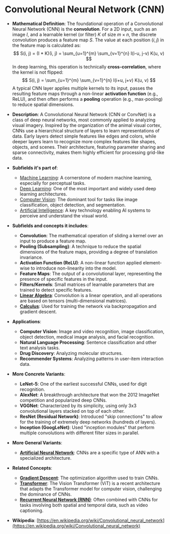 # Convolutional Neural Network (CNN)

- **Mathematical Definition**: The foundational operation of a Convolutional Neural Network (CNN) is the **convolution**. For a 2D input, such as an image $I$, and a learnable kernel (or filter) $K$ of size $m \times n$, the discrete convolution produces a feature map $S$. The value at each position $(i, j)$ in the feature map is calculated as:
$$ S(i, j) = (I * K)(i, j) = \sum_{u=1}^{m} \sum_{v=1}^{n} I(i-u, j-v) K(u, v) $$
  In deep learning, this operation is technically **cross-correlation**, where the kernel is not flipped:
$$ S(i, j) = \sum_{u=1}^{m} \sum_{v=1}^{n} I(i+u, j+v) K(u, v) $$
  A typical CNN layer applies multiple kernels to its input, passes the resulting feature maps through a non-linear **activation function** (e.g., ReLU), and then often performs a **pooling** operation (e.g., max-pooling) to reduce spatial dimensions.

- **Description**: A Convolutional Neural Network (CNN or ConvNet) is a class of deep neural networks, most commonly applied to analyzing visual imagery. Inspired by the organization of the animal visual cortex, CNNs use a hierarchical structure of layers to learn representations of data. Early layers detect simple features like edges and colors, while deeper layers learn to recognize more complex features like shapes, objects, and scenes. Their architecture, featuring parameter sharing and sparse connectivity, makes them highly efficient for processing grid-like data.

- **Subfields it's part of**:
    - [Machine Learning](https://en.wikipedia.org/wiki/Machine_learning): A cornerstone of modern machine learning, especially for perceptual tasks.
    - [Deep Learning](https://en.wikipedia.org/wiki/Deep_learning): One of the most important and widely used deep learning architectures.
    - [Computer Vision](https://en.wikipedia.org/wiki/Computer_vision): The dominant tool for tasks like image classification, object detection, and segmentation.
    - [Artificial Intelligence](https://en.wikipedia.org/wiki/Artificial_intelligence): A key technology enabling AI systems to perceive and understand the visual world.

- **Subfields and concepts it includes**:
    - **Convolution**: The mathematical operation of sliding a kernel over an input to produce a feature map.
    - **Pooling (Subsampling)**: A technique to reduce the spatial dimensions of the feature maps, providing a degree of translation invariance.
    - **Activation Function (ReLU)**: A non-linear function applied element-wise to introduce non-linearity into the model.
    - **Feature Maps**: The output of a convolutional layer, representing the presence of specific features in the input.
    - **Filters/Kernels**: Small matrices of learnable parameters that are trained to detect specific features.
    - **[Linear Algebra](../../pure_mathematics/linear_algebra/)**: Convolution is a linear operation, and all operations are based on tensors (multi-dimensional matrices).
    - **[Calculus](../../pure_mathematics/analysis/)**: Used for training the network via backpropagation and gradient descent.

- **Applications**:
    - **Computer Vision**: Image and video recognition, image classification, object detection, medical image analysis, and facial recognition.
    - **Natural Language Processing**: Sentence classification and other text analysis tasks.
    - **Drug Discovery**: Analyzing molecular structures.
    - **Recommender Systems**: Analyzing patterns in user-item interaction data.

- **More Concrete Variants**:
    - **LeNet-5**: One of the earliest successful CNNs, used for digit recognition.
    - **AlexNet**: A breakthrough architecture that won the 2012 ImageNet competition and popularized deep CNNs.
    - **VGGNet**: Characterized by its simplicity, using only 3x3 convolutional layers stacked on top of each other.
    - **ResNet (Residual Network)**: Introduced "skip connections" to allow for the training of extremely deep networks (hundreds of layers).
    - **Inception (GoogLeNet)**: Used "inception modules" that perform multiple convolutions with different filter sizes in parallel.

- **More General Variants**:
    - **[Artificial Neural Network](./artificial_neural_network.md)**: CNNs are a specific type of ANN with a specialized architecture.

- **Related Concepts**:
    - **[Gradient Descent](./gradient_descent.md)**: The optimization algorithm used to train CNNs.
    - **[Transformer](./transformer.md)**: The Vision Transformer (ViT) is a recent architecture that adapts the Transformer model for computer vision, challenging the dominance of CNNs.
    - **[Recurrent Neural Network (RNN)](./rnn.md)**: Often combined with CNNs for tasks involving both spatial and temporal data, such as video captioning.

- **Wikipedia**: [https://en.wikipedia.org/wiki/Convolutional_neural_network](https://en.wikipedia.org/wiki/Convolutional_neural_network)

